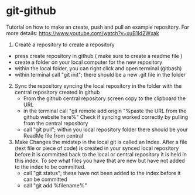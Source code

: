 # git-github
Tutorial on how to make an create, push and pull an example repository.
For more details: https://www.youtube.com/watch?v=xuB1Id2Wxak
1. Create a repository
  to create a repository 
  - press create repository in github ( make sure to create a readme file )
  - create a folder on your local computer for the new repository
  - within the local folder, you can right click and open terminal (gitbash)
  - within terminal call "git init"; there should be a new .git file in the folder
2. Sync the repository
  syncing the local repository in the folder with the central repository created in github
   - From the github central repository screen copy to the clipboard the URL 
   - in the terminal call "git remote add origin "%paste the URL from the github website here%"
   Check if syncing worked correctly by pulling from the central repository
   - call "git pull"; within you local repository folder there should be your ReadMe file from central
3. Make Changes
   the midstep in the local git is called an Index. After a file (text file or piece of code)  is created in your synced local repository before it is committed back to the local or central repository it is held in this index. To see what files you have that are new but have not added to the index to be committed.
   - call "git status"; these have not been added to the index before it can be committed
   - call "git add %filename%"
